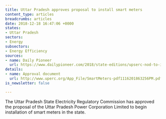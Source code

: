 ```yaml
---
title: Uttar Pradesh approves proposal to install smart meters
content_type: articles
breadcrumbs: articles
date: 2018-12-18 16:47:06 +0000
states:
- Uttar Pradesh
sectors:
- Energy
subsectors:
- Energy Efficiency
sources:
- name: Daily Pioneer
  url: https://www.dailypioneer.com/2018/state-editions/upserc-nod-to-installation-of-smart-meters.html
details:
- name: Approval document
  url: http://www.uperc.org/App_File/SmartMeters-pdf1116201863256PM.pdf
is_newsletter: false

---
```

The Uttar Pradesh State Electricity Regulatory Commission has approved the proposal of the Uttar Pradesh Power Corporation Limited to begin installation of smart meters in the state.   
